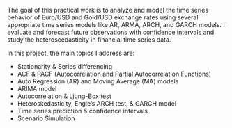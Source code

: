 The goal of this practical work is to analyze and model the time series behavior of Euro/USD and Gold/USD exchange rates using several appropriate time series models like AR, ARMA, ARCH, and
GARCH models. I evaluate and forecast future observations with confidence intervals and study the heteroscedasticity in financial time series data.

In this project, the main topics I address are:
- Stationarity & Series differencing
- ACF & PACF (Autocorrelation and Partial Autocorrelation Functions)
- Auto Regression (AR) and Moving Average (MA) models
- ARIMA model
- Autocorrelation & Ljung-Box test
- Heteroskedasticity, Engle’s ARCH test, & GARCH model
- Time series prediction & confidence intervals
- Scenario Simulation
